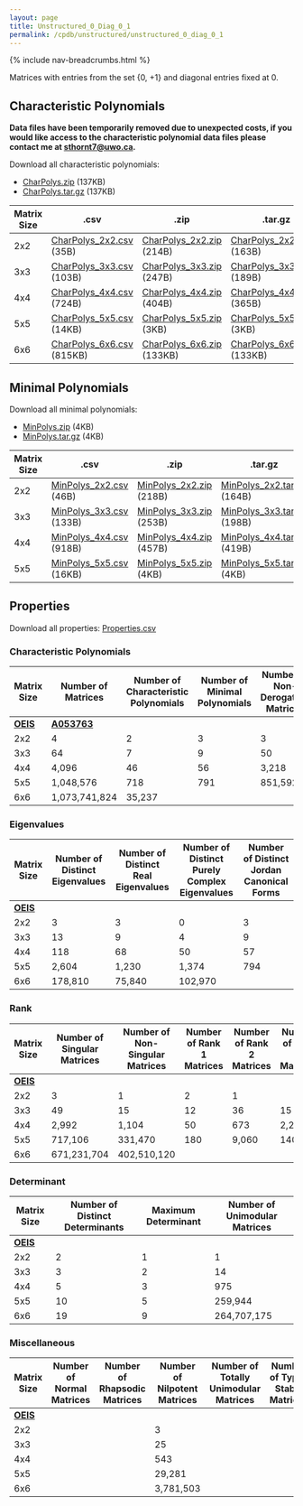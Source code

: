 ```yaml
---
layout: page
title: Unstructured_0_Diag_0_1
permalink: /cpdb/unstructured/unstructured_0_diag_0_1
---
```


{% include nav-breadcrumbs.html %}

Matrices with entries from the set {0, +1} and diagonal entries fixed at 0.

## Characteristic Polynomials

__Data files have been temporarily removed due to unexpected costs, if you would like access to the characteristic polynomial data files please contact me at <a href="mailto:sthornt7@uwo.ca">sthornt7@uwo.ca</a>.__

Download all characteristic polynomials:
- <a href="http://cpdb.bohemianmatrices.com/Unstructured/Unstructured_0_Diag_0_1/Data/CharPolys.zip">CharPolys.zip</a> (137KB)
- <a href="http://cpdb.bohemianmatrices.com/Unstructured/Unstructured_0_Diag_0_1/Data/CharPolys.tar.gz">CharPolys.tar.gz</a> (137KB)

| Matrix Size | .csv | .zip | .tar.gz |
| --- | --- | --- | --- |
| 2x2 | <a href="http://cpdb.bohemianmatrices.com/Unstructured/Unstructured_0_Diag_0_1/Data/CharPolys_2x2.csv">CharPolys_2x2.csv</a> (35B)| <a href="http://cpdb.bohemianmatrices.com/Unstructured/Unstructured_0_Diag_0_1/Data/CharPolys_2x2.zip">CharPolys_2x2.zip</a> (214B)| <a href="http://cpdb.bohemianmatrices.com/Unstructured/Unstructured_0_Diag_0_1/Data/CharPolys_2x2.tar.gz">CharPolys_2x2.tar.gz</a> (163B) |
| 3x3 | <a href="http://cpdb.bohemianmatrices.com/Unstructured/Unstructured_0_Diag_0_1/Data/CharPolys_3x3.csv">CharPolys_3x3.csv</a> (103B)| <a href="http://cpdb.bohemianmatrices.com/Unstructured/Unstructured_0_Diag_0_1/Data/CharPolys_3x3.zip">CharPolys_3x3.zip</a> (247B)| <a href="http://cpdb.bohemianmatrices.com/Unstructured/Unstructured_0_Diag_0_1/Data/CharPolys_3x3.tar.gz">CharPolys_3x3.tar.gz</a> (189B) |
| 4x4 | <a href="http://cpdb.bohemianmatrices.com/Unstructured/Unstructured_0_Diag_0_1/Data/CharPolys_4x4.csv">CharPolys_4x4.csv</a> (724B)| <a href="http://cpdb.bohemianmatrices.com/Unstructured/Unstructured_0_Diag_0_1/Data/CharPolys_4x4.zip">CharPolys_4x4.zip</a> (404B)| <a href="http://cpdb.bohemianmatrices.com/Unstructured/Unstructured_0_Diag_0_1/Data/CharPolys_4x4.tar.gz">CharPolys_4x4.tar.gz</a> (365B) |
| 5x5 | <a href="http://cpdb.bohemianmatrices.com/Unstructured/Unstructured_0_Diag_0_1/Data/CharPolys_5x5.csv">CharPolys_5x5.csv</a> (14KB)| <a href="http://cpdb.bohemianmatrices.com/Unstructured/Unstructured_0_Diag_0_1/Data/CharPolys_5x5.zip">CharPolys_5x5.zip</a> (3KB)| <a href="http://cpdb.bohemianmatrices.com/Unstructured/Unstructured_0_Diag_0_1/Data/CharPolys_5x5.tar.gz">CharPolys_5x5.tar.gz</a> (3KB) |
| 6x6 | <a href="http://cpdb.bohemianmatrices.com/Unstructured/Unstructured_0_Diag_0_1/Data/CharPolys_6x6.csv">CharPolys_6x6.csv</a> (815KB)| <a href="http://cpdb.bohemianmatrices.com/Unstructured/Unstructured_0_Diag_0_1/Data/CharPolys_6x6.zip">CharPolys_6x6.zip</a> (133KB)| <a href="http://cpdb.bohemianmatrices.com/Unstructured/Unstructured_0_Diag_0_1/Data/CharPolys_6x6.tar.gz">CharPolys_6x6.tar.gz</a> (133KB) |

## Minimal Polynomials

Download all minimal polynomials:
- <a href="http://cpdb.bohemianmatrices.com/Unstructured/Unstructured_0_Diag_0_1/Data/MinPolys.zip">MinPolys.zip</a> (4KB)
- <a href="http://cpdb.bohemianmatrices.com/Unstructured/Unstructured_0_Diag_0_1/Data/MinPolys.tar.gz">MinPolys.tar.gz</a> (4KB)

| Matrix Size | .csv | .zip | .tar.gz |
| --- | --- | --- | --- |
| 2x2 | <a href="http://cpdb.bohemianmatrices.com/Unstructured/Unstructured_0_Diag_0_1/Data/MinPolys_2x2.csv">MinPolys_2x2.csv</a> (46B)| <a href="http://cpdb.bohemianmatrices.com/Unstructured/Unstructured_0_Diag_0_1/Data/MinPolys_2x2.zip">MinPolys_2x2.zip</a> (218B)| <a href="http://cpdb.bohemianmatrices.com/Unstructured/Unstructured_0_Diag_0_1/Data/MinPolys_2x2.tar.gz">MinPolys_2x2.tar.gz</a> (164B) |
| 3x3 | <a href="http://cpdb.bohemianmatrices.com/Unstructured/Unstructured_0_Diag_0_1/Data/MinPolys_3x3.csv">MinPolys_3x3.csv</a> (133B)| <a href="http://cpdb.bohemianmatrices.com/Unstructured/Unstructured_0_Diag_0_1/Data/MinPolys_3x3.zip">MinPolys_3x3.zip</a> (253B)| <a href="http://cpdb.bohemianmatrices.com/Unstructured/Unstructured_0_Diag_0_1/Data/MinPolys_3x3.tar.gz">MinPolys_3x3.tar.gz</a> (198B) |
| 4x4 | <a href="http://cpdb.bohemianmatrices.com/Unstructured/Unstructured_0_Diag_0_1/Data/MinPolys_4x4.csv">MinPolys_4x4.csv</a> (918B)| <a href="http://cpdb.bohemianmatrices.com/Unstructured/Unstructured_0_Diag_0_1/Data/MinPolys_4x4.zip">MinPolys_4x4.zip</a> (457B)| <a href="http://cpdb.bohemianmatrices.com/Unstructured/Unstructured_0_Diag_0_1/Data/MinPolys_4x4.tar.gz">MinPolys_4x4.tar.gz</a> (419B) |
| 5x5 | <a href="http://cpdb.bohemianmatrices.com/Unstructured/Unstructured_0_Diag_0_1/Data/MinPolys_5x5.csv">MinPolys_5x5.csv</a> (16KB)| <a href="http://cpdb.bohemianmatrices.com/Unstructured/Unstructured_0_Diag_0_1/Data/MinPolys_5x5.zip">MinPolys_5x5.zip</a> (4KB)| <a href="http://cpdb.bohemianmatrices.com/Unstructured/Unstructured_0_Diag_0_1/Data/MinPolys_5x5.tar.gz">MinPolys_5x5.tar.gz</a> (4KB) |



## Properties

Download all properties: <a href="http://cpdb.bohemianmatrices.com/Unstructured/Unstructured_0_Diag_0_1/Properties.csv">Properties.csv</a>

### Characteristic Polynomials

| Matrix Size | Number of Matrices | Number of Characteristic Polynomials | Number of Minimal Polynomials | Number of Non-Derogatory Matrices | Maximum Characteristic Height |
| --- | --- | --- | --- | --- | --- |
| [__OEIS__](https://oeis.org/) | [__A053763__](https://oeis.org/A053763) | | | | |
| 2x2 | 4 | 2 | 3 | 3 | 1 |
| 3x3 | 64 | 7 | 9 | 50 | 3 |
| 4x4 | 4,096 | 46 | 56 | 3,218 | 8 |
| 5x5 | 1,048,576 | 718 | 791 | 851,592 | 20 |
| 6x6 | 1,073,741,824 | 35,237 | | | 45 |

### Eigenvalues

| Matrix Size | Number of Distinct Eigenvalues | Number of Distinct Real Eigenvalues | Number of Distinct Purely Complex Eigenvalues | Number of Distinct Jordan Canonical Forms |
| --- | --- | --- | --- | --- |
| [__OEIS__](https://oeis.org/) | | | | |
| 2x2 | 3 | 3 | 0 | 3 |
| 3x3 | 13 | 9 | 4 | 9 |
| 4x4 | 118 | 68 | 50 | 57 |
| 5x5 | 2,604 | 1,230 | 1,374 | 794 |
| 6x6 | 178,810 | 75,840 | 102,970 | |

### Rank

| Matrix Size | Number of Singular Matrices | Number of Non-Singular Matrices | Number of Rank 1 Matrices | Number of Rank 2 Matrices | Number of Rank 3 Matrices | Number of Rank 4 Matrices | Number of Rank 5 Matrices | Number of Rank 6 Matrices |
| --- | --- | --- | --- | --- | --- | --- | --- | --- |
| [__OEIS__](https://oeis.org/) | | | | | | | | |
| 2x2 | 3 | 1 | 2 | 1 | | | | |
| 3x3 | 49 | 15 | 12 | 36 | 15 | | | |
| 4x4 | 2,992 | 1,104 | 50 | 673 | 2,268 | 1,104 | | |
| 5x5 | 717,106 | 331,470 | 180 | 9,060 | 140,325 | 567,540 | 331,470 | |
| 6x6 | 671,231,704 | 402,510,120 | | | | | | |

### Determinant

| Matrix Size | Number of Distinct Determinants | Maximum Determinant | Number of Unimodular Matrices |
| --- | --- | --- | --- |
| [__OEIS__](https://oeis.org/) | | | |
| 2x2 | 2 | 1 | 1 |
| 3x3 | 3 | 2 | 14 |
| 4x4 | 5 | 3 | 975 |
| 5x5 | 10 | 5 | 259,944 |
| 6x6 | 19 | 9 | 264,707,175 |

### Miscellaneous

| Matrix Size | Number of Normal Matrices | Number of Rhapsodic Matrices | Number of Nilpotent Matrices | Number of Totally Unimodular Matrices | Number of Type I Stable Matrices | Number of Type II Stable Matrices |
| --- | --- | --- | --- | --- | --- | --- |
| [__OEIS__](https://oeis.org/) | | | | | | |
| 2x2 | | | 3 | | | |
| 3x3 | | | 25 | | | |
| 4x4 | | | 543 | | | |
| 5x5 | | | 29,281 | | | |
| 6x6 | | | 3,781,503 | | | |

